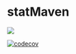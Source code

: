 # statMaven
 <a href="https://codecov.io/gh/Saiferin/statMaven">
  <img src="https://codecov.io/gh/Saiferin/statMaven/branch/main/graph/badge.svg?token=GFFJCYB81P"/>
</a>

[![codecov](https://codecov.io/gh/Saiferin/statMaven/branch/main/graph/badge.svg?token=GFFJCYB81P)](https://codecov.io/gh/Saiferin/statMaven)
